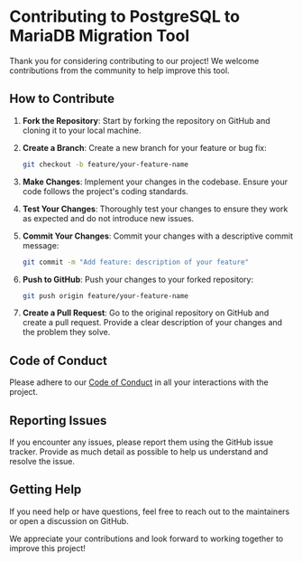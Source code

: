 # Contributing to PostgreSQL to MariaDB Migration Tool

Thank you for considering contributing to our project! We welcome contributions from the community to help improve this tool.

## How to Contribute

1. **Fork the Repository**: Start by forking the repository on GitHub and cloning it to your local machine.

2. **Create a Branch**: Create a new branch for your feature or bug fix:
   ```bash
   git checkout -b feature/your-feature-name
   ```

3. **Make Changes**: Implement your changes in the codebase. Ensure your code follows the project's coding standards.

4. **Test Your Changes**: Thoroughly test your changes to ensure they work as expected and do not introduce new issues.

5. **Commit Your Changes**: Commit your changes with a descriptive commit message:
   ```bash
   git commit -m "Add feature: description of your feature"
   ```

6. **Push to GitHub**: Push your changes to your forked repository:
   ```bash
   git push origin feature/your-feature-name
   ```

7. **Create a Pull Request**: Go to the original repository on GitHub and create a pull request. Provide a clear description of your changes and the problem they solve.

## Code of Conduct

Please adhere to our [Code of Conduct](CODE_OF_CONDUCT.md) in all your interactions with the project.

## Reporting Issues

If you encounter any issues, please report them using the GitHub issue tracker. Provide as much detail as possible to help us understand and resolve the issue.

## Getting Help

If you need help or have questions, feel free to reach out to the maintainers or open a discussion on GitHub.

We appreciate your contributions and look forward to working together to improve this project!
